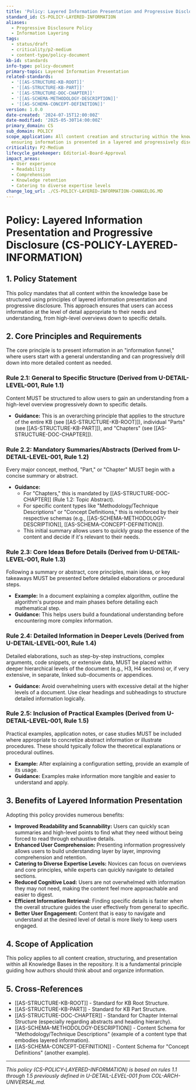 ```yaml
---
title: 'Policy: Layered Information Presentation and Progressive Disclosure'
standard_id: CS-POLICY-LAYERED-INFORMATION
aliases:
  - Progressive Disclosure Policy
  - Information Layering
tags:
  - status/draft
  - criticality/p2-medium
  - content-type/policy-document
kb-id: standards
info-type: policy-document
primary-topic: Layered Information Presentation
related-standards:
  - '[[AS-STRUCTURE-KB-ROOT]]'
  - '[[AS-STRUCTURE-KB-PART]]'
  - '[[AS-STRUCTURE-DOC-CHAPTER]]'
  - '[[AS-SCHEMA-METHODOLOGY-DESCRIPTION]]'
  - '[[AS-SCHEMA-CONCEPT-DEFINITION]]'
version: 1.0.0
date-created: '2024-07-15T12:00:00Z'
date-modified: '2025-05-30T14:00:00Z'
primary_domain: CS
sub_domain: POLICY
scope_application: All content creation and structuring within the knowledge base,
  ensuring information is presented in a layered and progressively disclosed manner.
criticality: P2-Medium
lifecycle_gatekeeper: Editorial-Board-Approval
impact_areas:
  - User experience
  - Readability
  - Comprehension
  - Knowledge retention
  - Catering to diverse expertise levels
change_log_url: ./CS-POLICY-LAYERED-INFORMATION-CHANGELOG.MD
---
```

# Policy: Layered Information Presentation and Progressive Disclosure (CS-POLICY-LAYERED-INFORMATION)

## 1. Policy Statement

This policy mandates that all content within the knowledge base be structured using principles of layered information presentation and progressive disclosure. This approach ensures that users can access information at the level of detail appropriate to their needs and understanding, from high-level overviews down to specific details.

## 2. Core Principles and Requirements

The core principle is to present information in an "information funnel," where users start with a general understanding and can progressively drill down into more detailed content as needed.

### Rule 2.1: General to Specific Structure (Derived from U-DETAIL-LEVEL-001, Rule 1.1)
Content MUST be structured to allow users to gain an understanding from a high-level overview progressively down to specific details.
*   **Guidance:** This is an overarching principle that applies to the structure of the entire KB (see [[AS-STRUCTURE-KB-ROOT]]), individual "Parts" (see [[AS-STRUCTURE-KB-PART]]), and "Chapters" (see [[AS-STRUCTURE-DOC-CHAPTER]]).

### Rule 2.2: Mandatory Summaries/Abstracts (Derived from U-DETAIL-LEVEL-001, Rule 1.2)
Every major concept, method, "Part," or "Chapter" MUST begin with a concise summary or abstract.
*   **Guidance:**
    *   For "Chapters," this is mandated by [[AS-STRUCTURE-DOC-CHAPTER]] (Rule 1.2: Topic Abstract).
    *   For specific content types like "Methodology/Technique Descriptions" or "Concept Definitions," this is reinforced by their respective schemas (e.g., [[AS-SCHEMA-METHODOLOGY-DESCRIPTION]], [[AS-SCHEMA-CONCEPT-DEFINITION]]).
    *   This initial summary allows users to quickly grasp the essence of the content and decide if it's relevant to their needs.

### Rule 2.3: Core Ideas Before Details (Derived from U-DETAIL-LEVEL-001, Rule 1.3)
Following a summary or abstract, core principles, main ideas, or key takeaways MUST be presented before detailed elaborations or procedural steps.
*   **Example:** In a document explaining a complex algorithm, outline the algorithm's purpose and main phases before detailing each mathematical step.
*   **Guidance:** This helps users build a foundational understanding before encountering more complex information.

### Rule 2.4: Detailed Information in Deeper Levels (Derived from U-DETAIL-LEVEL-001, Rule 1.4)
Detailed elaborations, such as step-by-step instructions, complex arguments, code snippets, or extensive data, MUST be placed within deeper hierarchical levels of the document (e.g., H3, H4 sections) or, if very extensive, in separate, linked sub-documents or appendices.
*   **Guidance:** Avoid overwhelming users with excessive detail at the higher levels of a document. Use clear headings and subheadings to structure detailed information logically.

### Rule 2.5: Inclusion of Practical Examples (Derived from U-DETAIL-LEVEL-001, Rule 1.5)
Practical examples, application notes, or case studies MUST be included where appropriate to concretize abstract information or illustrate procedures. These should typically follow the theoretical explanations or procedural outlines.
*   **Example:** After explaining a configuration setting, provide an example of its usage.
*   **Guidance:** Examples make information more tangible and easier to understand and apply.

## 3. Benefits of Layered Information Presentation

Adopting this policy provides numerous benefits:

*   **Improved Readability and Scannability:** Users can quickly scan summaries and high-level points to find what they need without being forced to read through exhaustive details.
*   **Enhanced User Comprehension:** Presenting information progressively allows users to build understanding layer by layer, improving comprehension and retention.
*   **Catering to Diverse Expertise Levels:** Novices can focus on overviews and core principles, while experts can quickly navigate to detailed sections.
*   **Reduced Cognitive Load:** Users are not overwhelmed with information they may not need, making the content feel more approachable and easier to digest.
*   **Efficient Information Retrieval:** Finding specific details is faster when the overall structure guides the user effectively from general to specific.
*   **Better User Engagement:** Content that is easy to navigate and understand at the desired level of detail is more likely to keep users engaged.

## 4. Scope of Application

This policy applies to all content creation, structuring, and presentation within all Knowledge Bases in the repository. It is a fundamental principle guiding how authors should think about and organize information.

## 5. Cross-References
*   [[AS-STRUCTURE-KB-ROOT]] - Standard for KB Root Structure.
*   [[AS-STRUCTURE-KB-PART]] - Standard for KB Part Structure.
*   [[AS-STRUCTURE-DOC-CHAPTER]] - Standard for Chapter Internal Structure (especially regarding abstracts and heading hierarchy).
*   [[AS-SCHEMA-METHODOLOGY-DESCRIPTION]] - Content Schema for "Methodology/Technique Descriptions" (example of a content type that embodies layered information).
*   [[AS-SCHEMA-CONCEPT-DEFINITION]] - Content Schema for "Concept Definitions" (another example).

---
*This policy (CS-POLICY-LAYERED-INFORMATION) is based on rules 1.1 through 1.5 previously defined in U-DETAIL-LEVEL-001 from COL-ARCH-UNIVERSAL.md.*
